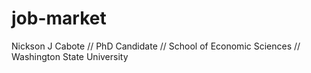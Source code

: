 # job-market
Nickson J Cabote //
PhD Candidate //
School of Economic Sciences //
Washington State University 
